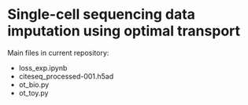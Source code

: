 # Single-cell sequencing data imputation using optimal transport

Main files in current repository:
- loss_exp.ipynb
- citeseq_processed-001.h5ad
- ot_bio.py
- ot_toy.py
